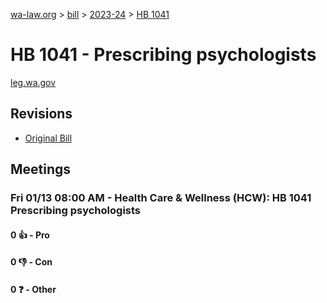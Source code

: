 [wa-law.org](/) > [bill](/bill/) > [2023-24](/bill/2023-24/) > [HB 1041](/bill/2023-24/hb/1041/)

# HB 1041 - Prescribing psychologists
[leg.wa.gov](https://app.leg.wa.gov/billsummary?BillNumber=1041&Year=2023&Initiative=false)

## Revisions
* [Original Bill](1/)

## Meetings
### Fri 01/13 08:00 AM - Health Care & Wellness (HCW): HB 1041 Prescribing psychologists
#### 0 👍 - Pro

#### 0 👎 - Con

#### 0 ❓ - Other
